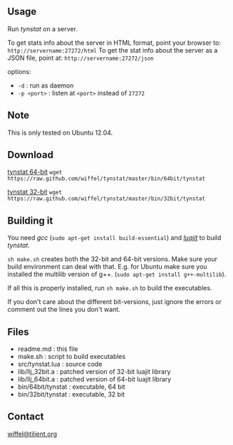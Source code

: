 Usage
-----

Run *tynstat* on a server.

To get stats info about the server in HTML format, point your browser 
to: `http://servername:27272/html`
To get the stat info about the server as a JSON file, point 
at: `http://servername:27272/json`

options:
- `-d` : run as daemon
- `-p <port>` : listen at `<port>` instead of `27272`

Note
----

This is only tested on Ubuntu 12.04.

Download
--------

[tynstat 64-bit](https://raw.github.com/wiffel/tynstat/master/bin/64bit/tynstat)
`wget https://raw.github.com/wiffel/tynstat/master/bin/64bit/tynstat`

[tynstat 32-bit](https://raw.github.com/wiffel/tynstat/master/bin/32bit/tynstat)
`wget https://raw.github.com/wiffel/tynstat/master/bin/32bit/tynstat`


Building it
-----------

You need *gcc* (`sudo apt-get install build-essential`) and 
[*luajit*](http://luajit.org/) to build *tynstat*.

`sh make.sh` creates both the 32-bit and 64-bit versions. Make
sure your build environment can deal with that. E.g. for Ubuntu
make sure you installed the multilib version of g++.
(`sudo apt-get install g++-multilib`).

If all this is properly installed, run `sh make.sh` to build 
the executables.

If you don't care about the different bit-versions, 
just ignore the errors or comment out the lines you don't want.


Files
-----

- readme.md          : this file
- make.sh            : script to build executables
- src/tynstat.lua    : source code
- lib/llj_32bit.a    : patched version of 32-bit luajit library
- lib/llj_64bit.a    : patched version of 64-bit luajit library
- bin/64bit/tynstat  : executable, 64 bit
- bin/32bit/tynstat  : executable, 32 bit

Contact
-------

wiffel@tilient.org

